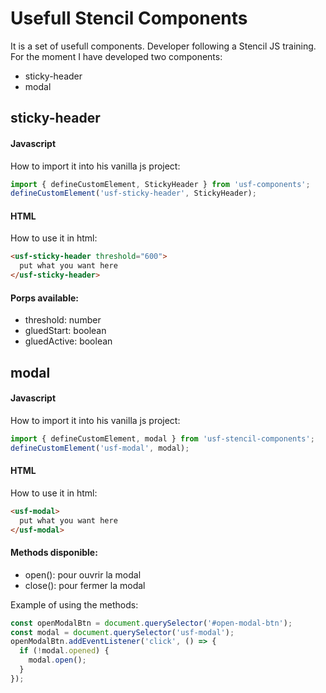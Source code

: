 # Usefull Stencil Components

It is a set of usefull components. Developer following a Stencil JS training. For the moment I have developed two components:
- sticky-header
- modal

## sticky-header

#### Javascript
How to import it into his vanilla js project:

```javascript
import { defineCustomElement, StickyHeader } from 'usf-components';
defineCustomElement('usf-sticky-header', StickyHeader);
```

#### HTML
How to use it in html:

```HTML
<usf-sticky-header threshold="600">
  put what you want here
</usf-sticky-header>
```

#### Porps available:
- threshold: number
- gluedStart: boolean
- gluedActive: boolean

## modal

#### Javascript
How to import it into his vanilla js project:

```javascript
import { defineCustomElement, modal } from 'usf-stencil-components';
defineCustomElement('usf-modal', modal);
```

#### HTML
How to use it in html:

```HTML
<usf-modal>
  put what you want here
</usf-modal>
```

#### Methods disponible:
- open(): pour ouvrir la modal
- close(): pour fermer la modal

Example of using the methods:
```javascript
const openModalBtn = document.querySelector('#open-modal-btn');
const modal = document.querySelector('usf-modal');
openModalBtn.addEventListener('click', () => {
  if (!modal.opened) {
    modal.open();
  }
});

```

